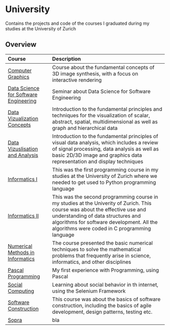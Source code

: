 # University
Contains the projects and code of the courses I graduated during my studies at the University of Zurich

## Overview ##

| Course | Description |
| :----- | :---------- |
| [Computer Graphics](https://github.com/dastal/University/tree/main/Computer_Graphics) | Course about the fundamental concepts of 3D image synthesis, with a focus on interactive rendering |
| [Data Science for Software Engineering](https://github.com/dastal/University/tree/main/Data_Science_for_Software_Engineering) | Seminar about Data Science for Software Engineering |
| [Data Vizualization Concepts](https://github.com/dastal/University/tree/main/Data_Visualization_Concepts) | Introduction to the fundamental principles and techniques for the visualization of scalar, abstract, spatial, multidimensional as well as graph and hierarchical data |
| [Data Vizuslisation and Analysis](https://github.com/dastal/University/tree/main/Data_Visualization_and_Analysis) | Introduction to the fundamental principles of visual data analysis, which includes a review of signal processing, data analysis as well as basic 2D/3D image and graphics data representation and display techniques |
| [Informatics I](https://github.com/dastal/University/tree/main/Informatics_I) | This was the first programming course in my studies at the University of Zurich where we needed to get used to Python programming language |
| [Informatics II](https://github.com/dastal/University/tree/main/Informatics_II) | This was the second programming course in my studies at the Univerity of Zurich. This course was about the effective use and understanding of data structures and algorithms for software development. All the algorithms were coded in C programming language |
| [Numerical Methods in Informatics](https://github.com/dastal/University/tree/main/Numerical_Methods_in_Informatics_I) | The course presented the basic numerical techniques to solve the mathematical problems that frequently arise in science, informatics, and other disciplines |
| [Pascal Programming](https://github.com/dastal/University/tree/main/Pascal_Programming) | My first experience with Programming, using Pascal |
| [Social Computing](https://github.com/dastal/University/tree/main/Social_Computing/SoComp) | Learning about social behavior in th internet, using the Selenium Framework |
| [Software Construction](https://github.com/dastal/University/tree/main/Software_Construction) | This course was about the basics of software construction, including the basics of agile development, design patterns, testing etc. |
| [Sopra](https://github.com/dastal/University/tree/main/Sopra) | bla |
